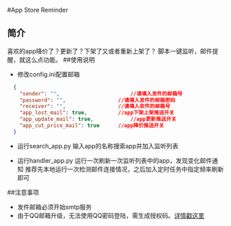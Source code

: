 #App Store Reminder
## 简介
喜欢的app降价了？更新了？下架了又或者重新上架了？
脚本一键监听，邮件提醒，就这么点功能。
##使用说明
* 修改config.ini配置邮箱
```json
  {
    "sender": "",						//请填入发件的邮箱号
    "password": "",					//请填入发件的邮箱密码
    "receiver": "",					//请填入收件的邮箱号
    "app_lost_mail": true,			//app下架上架推送开关
    "app_update_mail": true,			//app更新推送开关
    "app_cut_price_mail": true		//app降价推送开关
  }
```
* 运行search_app.py
  输入app的名称搜索app并加入监听列表

* 运行handler_app.py
  运行一次刷新一次监听列表中的app，发现变化邮件通知
  推荐先本地运行一次检测邮件连接情况，之后加入定时任务中指定频率刷新即可

##注意事项
* 发件邮箱必须开始smtp服务
* 由于QQ邮箱升级，无法使用QQ密码登陆，需生成授权码。[详情戳这里](http://service.mail.qq.com/cgi-bin/help?subtype=1&&id=28&&no=1001256)
